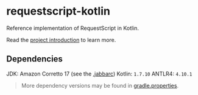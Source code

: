 # requestscript-kotlin

Reference implementation of RequestScript in Kotlin.

Read the [project introduction](/docs/project-introduction.md) to learn more.

## Dependencies

JDK: Amazon Corretto 17 (see the [.jabbarc](/.jabbarc))
Kotlin: `1.7.10`
ANTLR4: `4.10.1`

> More dependency versions may be found in [gradle.properties](./gradle.properties).
